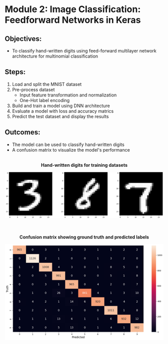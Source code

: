 # Module 2: Image Classification: Feedforward Networks in Keras

## Objectives:
- To classify hand-written digits using feed-forward multilayer network architecture for multinomial classification

## Steps:
1. Load and split the MNIST dataset
2. Pre-process dataset
    - Input feature transformation and normalization
    - One-Hot label encoding
3. Build and train a model using DNN architecture
4. Evaluate a model with loss and accuracy matrics
5. Predict the test dataset and display the results

## Outcomes:
- The model can be used to classify hand-written digits
- A confusion matrix to visualize the model's performance
<br><br>

<p align="center"><b>Hand-written digits for training datasets</b></p>
<div align="center">
  <img src="https://github.com/OCR-tech/OCR-tech/blob/main/docs/img/module_ml2a.png"/>
</div>
<!-- ![Alt text](https://github.com/OCR-tech/OCR-tech/blob/main/docs/img/module_ml2a.png) -->
<br><br>

<p align="center"><b>Confusion matrix showing ground truth and predicted labels</b></p>
<div align="center">
  <img src="https://github.com/OCR-tech/OCR-tech/blob/main/docs/img/module_ml2b.png"/>
</div>
<!-- ![Alt text](https://github.com/OCR-tech/OCR-tech/blob/main/docs/img/module_ml2b.png) -->
<br>


